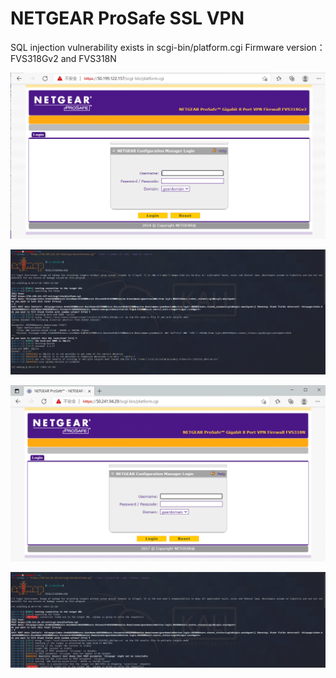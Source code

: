 # NETGEAR ProSafe  SSL VPN
SQL injection vulnerability exists in scgi-bin/platform.cgi
Firmware version：
FVS318Gv2 and FVS318N



![](https://github.com/cxaqhq/netgear/blob/main/FVS318G-0.png)

![](https://github.com/cxaqhq/netgear/blob/main/FVS318G-1.png)

![](https://github.com/cxaqhq/netgear/blob/main/FVS318N-0.png)

![](https://github.com/cxaqhq/netgear/blob/main/FVS318N-1.png)
